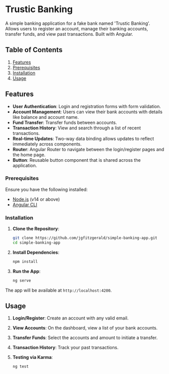 # Trustic Banking

A simple banking application for a fake bank named 'Trustic Banking'. Allows users to register an account, manage their banking accounts, transfer funds, and view past transactions. Built with Angular.

## Table of Contents

1. [Features](#features)
2. [Prerequisites](#prerequisites)
3. [Installation](#installation)
4. [Usage](#usage)

## Features

- **User Authentication**: Login and registration forms with form validation.
- **Account Management**: Users can view their bank accounts with details like balance and account name.
- **Fund Transfer**: Transfer funds between accounts.
- **Transaction History**: View and search through a list of recent transactions.
- **Real-time Updates**: Two-way data binding allows updates to reflect immediately across components.
- **Router**: Angular Router to navigate between the login/register pages and the home page.
- **Button**: Reusable button component that is shared across the application.

### Prerequisites

Ensure you have the following installed:

- [Node.js](https://nodejs.org/) (v14 or above)
- [Angular CLI](https://angular.io/cli)

### Installation

1. **Clone the Repository**:

   ```bash
   git clone https://github.com/jgfitzgerald/simple-banking-app.git
   cd simple-banking-app
   ```

2. **Install Dependencies**:

   ```bash
   npm install
   ```

3. **Run the App**:

   ```bash
   ng serve
   ```

The app will be available at `http://localhost:4200`.

## Usage

1. **Login/Register**: Create an account with any valid email.
2. **View Accounts**: On the dashboard, view a list of your bank accounts.
3. **Transfer Funds**: Select the accounts and amount to initiate a transfer.
4. **Transaction History**: Track your past transactions.
5. **Testing via Karma**:

   ```bash
   ng test
   ```
